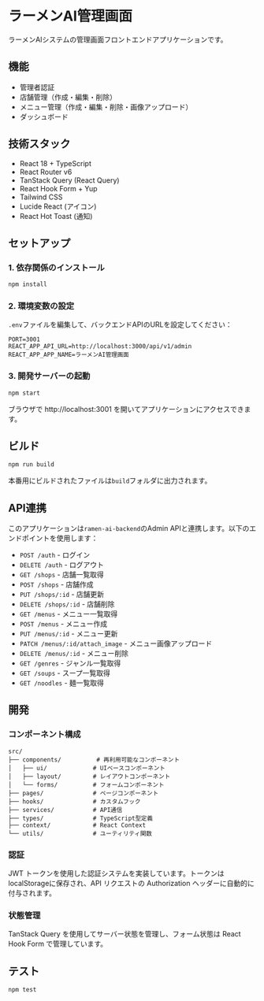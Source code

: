 # ラーメンAI管理画面

ラーメンAIシステムの管理画面フロントエンドアプリケーションです。

## 機能

- 管理者認証
- 店舗管理（作成・編集・削除）
- メニュー管理（作成・編集・削除・画像アップロード）
- ダッシュボード

## 技術スタック

- React 18 + TypeScript
- React Router v6
- TanStack Query (React Query)
- React Hook Form + Yup
- Tailwind CSS
- Lucide React (アイコン)
- React Hot Toast (通知)

## セットアップ

### 1. 依存関係のインストール

```bash
npm install
```

### 2. 環境変数の設定

`.env`ファイルを編集して、バックエンドAPIのURLを設定してください：

```env
PORT=3001
REACT_APP_API_URL=http://localhost:3000/api/v1/admin
REACT_APP_APP_NAME=ラーメンAI管理画面
```

### 3. 開発サーバーの起動

```bash
npm start
```

ブラウザで http://localhost:3001 を開いてアプリケーションにアクセスできます。

## ビルド

```bash
npm run build
```

本番用にビルドされたファイルは`build`フォルダに出力されます。

## API連携

このアプリケーションは`ramen-ai-backend`のAdmin APIと連携します。以下のエンドポイントを使用します：

- `POST /auth` - ログイン
- `DELETE /auth` - ログアウト
- `GET /shops` - 店舗一覧取得
- `POST /shops` - 店舗作成
- `PUT /shops/:id` - 店舗更新
- `DELETE /shops/:id` - 店舗削除
- `GET /menus` - メニュー一覧取得
- `POST /menus` - メニュー作成
- `PUT /menus/:id` - メニュー更新
- `PATCH /menus/:id/attach_image` - メニュー画像アップロード
- `DELETE /menus/:id` - メニュー削除
- `GET /genres` - ジャンル一覧取得
- `GET /soups` - スープ一覧取得
- `GET /noodles` - 麺一覧取得

## 開発

### コンポーネント構成

```
src/
├── components/          # 再利用可能なコンポーネント
│   ├── ui/             # UIベースコンポーネント
│   ├── layout/         # レイアウトコンポーネント
│   └── forms/          # フォームコンポーネント
├── pages/              # ページコンポーネント
├── hooks/              # カスタムフック
├── services/           # API通信
├── types/              # TypeScript型定義
├── context/            # React Context
└── utils/              # ユーティリティ関数
```

### 認証

JWT トークンを使用した認証システムを実装しています。トークンはlocalStorageに保存され、API リクエストの Authorization ヘッダーに自動的に付与されます。

### 状態管理

TanStack Query を使用してサーバー状態を管理し、フォーム状態は React Hook Form で管理しています。

## テスト

```bash
npm test
```